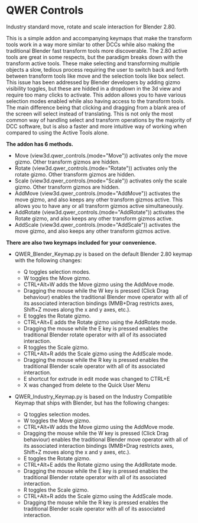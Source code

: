 # QWER Controls
Industry standard move, rotate and scale interaction for Blender 2.80.

This is a simple addon and accompanying keymaps that make the transform tools work in a way more similar to other DCCs while also making the traditional Blender fast transform tools more discoverable. The 2.80 active tools are great in some respects, but the paradigm breaks down with the transform active tools. These make selecting and transforming multiple objects a slow, tedious process requiring the user to switch back and forth between transform tools like move and the selection tools like box select. This issue has been addressed by Blender developers by adding gizmo visibility toggles, but these are hidded in a dropdown in the 3d view and require too many clicks to activate. This addon allows you to have various selection modes enabled while also having access to the transform tools. The main difference being that clicking and dragging from a blank area of the screen will select instead of translating. This is not only the most common way of handling select and transform operations by the majority of DCC software, but is also a faster and more intuitive way of working when compared to using the Active Tools alone.

**The addon has 6 methods.**

- Move (view3d.qwer_controls.(mode="Move")) activates only the move gizmo. Other transform gizmos are hidden. 
- Rotate (view3d.qwer_controls.(mode="Rotate")) activates only the rotate gizmo. Other transform gizmos are hidden.
- Scale (view3d.qwer_controls.(mode="Scale")) activates only the scale gizmo. Other transform gizmos are hidden.
- AddMove (view3d.qwer_controls.(mode="AddMove")) activates the move gizmo, and also keeps any other transform gizmos active. This allows you to have any or all transform gizmos active simultaneously.
- AddRotate (view3d.qwer_controls.(mode="AddRotate")) activates the Rotate gizmo, and also keeps any other transform gizmos active.
- AddScale (view3d.qwer_controls.(mode="AddScale")) activates the move gizmo, and also keeps any other transform gizmos active.

**There are also two keymaps included for your convenience.**

- QWER_Blender_Keymap.py is based on the default Blender 2.80 keymap with the following changes:
  - Q toggles selection modes.
  - W toggles the Move gizmo.
  - CTRL+Alt+W adds the Move gizmo using the AddMove mode.
  - Dragging the mouse while the W key is pressed (Click Drag behaviour) enables the traditional Blender move operator with all of its associated interaction bindings (MMB+Drag restricts axes, Shift+Z moves along the x and y axes, etc.).
  - E toggles the Rotate gizmo.
  - CTRL+Alt+E adds the Rotate gizmo using the AddRotate mode.
  - Dragging the mouse while the E key is pressed enables the traditional Blender rotate operator with all of its associated interaction.
  - R toggles the Scale gizmo.
  - CTRL+Alt+R adds the Scale gizmo using the AddScale mode.
  - Dragging the mouse while the R key is pressed enables the traditional Blender scale operator with all of its associated interaction.
  - E shortcut for extrude in edit mode was changed to CTRL+E
  - X was changed from delete to the Quick User Menu

- QWER_Industry_Keymap.py is based on the Industry Compatible Keymap that ships with Blender, but has the following changes:
  - Q toggles selection modes.
  - W toggles the Move gizmo.
  - CTRL+Alt+W adds the Move gizmo using the AddMove mode.
  - Dragging the mouse while the W key is pressed (Click Drag behaviour) enables the traditional Blender move operator with all of its associated interaction bindings (MMB+Drag restricts axes, Shift+Z moves along the x and y axes, etc.).
  - E toggles the Rotate gizmo.
  - CTRL+Alt+E adds the Rotate gizmo using the AddRotate mode.
  - Dragging the mouse while the E key is pressed enables the traditional Blender rotate operator with all of its associated interaction.
  - R toggles the Scale gizmo.
  - CTRL+Alt+R adds the Scale gizmo using the AddScale mode.
  - Dragging the mouse while the R key is pressed enables the traditional Blender scale operator with all of its associated interaction.
